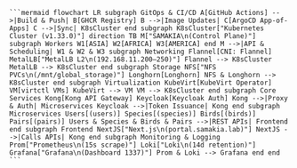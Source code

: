 <pre markdown><code>```mermaid flowchart LR subgraph GitOps & CI/CD A[GitHub Actions] -->|Build & Push| B[GHCR Registry] B -->|Image Updates| C[ArgoCD App-of-Apps] C -->|Sync| K8sCluster end subgraph K8sCluster["Kubernetes Cluster (v1.33.0)"] direction TB M["SAMAKIA\n(Control Plane)"] subgraph Workers W1[ASIA] W2[AFRICA] W3[AMERICA] end M -->|API & Scheduling| W1 & W2 & W3 subgraph Networking Flannel[CNI: Flannel] MetalLB["MetalLB L2\n(192.168.11.200–250)"] Flannel --> K8sCluster MetalLB --> K8sCluster end subgraph Storage NFS["NFS PVCs\n(/mnt/global_storage)"] Longhorn[Longhorn] NFS & Longhorn --> K8sCluster end subgraph Virtualization KubeVirt[KubeVirt Operator] VM[virtctl VMs] KubeVirt --> VM VM --> K8sCluster end subgraph Core Services Kong[Kong API Gateway] Keycloak[Keycloak Auth] Kong -->|Proxy & Auth| Microservices Keycloak -->|Token Issuance| Kong end subgraph Microservices Users[(users)] Species[(species)] Birds[(birds)] Pairs[(pairs)] Users & Species & Birds & Pairs -->|REST APIs| Frontend end subgraph Frontend NextJS["Next.js\n(portal.samakia.lab)"] NextJS -->|Calls APIs| Kong end subgraph Monitoring & Logging Prom["Prometheus\n(15s scrape)"] Loki["Loki\n(14d retention)"] Grafana["Grafana\n(Dashboard 1337)"] Prom & Loki --> Grafana end end ``` </code></pre>
